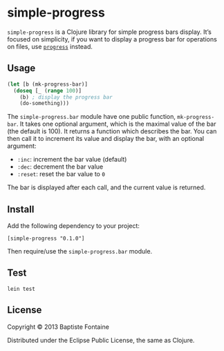 # simple-progress

`simple-progress` is a Clojure library for simple progress bars display. It’s
focused on simplicity, if you want to display a progress bar for operations on
files, use [`progress`](https://github.com/tobias/progress) instead.

## Usage

```clj
(let [b (mk-progress-bar)]
  (doseq [_ (range 100)]
    (b) ; display the progress bar
    (do-something)))
```

The `simple-progress.bar` module have one public function, `mk-progress-bar`. It
takes one optional argument, which is the maximal value of the bar (the default
is 100). It returns a function which describes the bar. You can then call it to
increment its value and display the bar, with an optional argument:

- `:inc`: increment the bar value (default)
- `:dec`: decrement the bar value
- `:reset`: reset the bar value to `0`

The bar is displayed after each call, and the current value is returned.


## Install

Add the following dependency to your project:

```
[simple-progress "0.1.0"]
```

Then require/use the `simple-progress.bar` module.


## Test

```
lein test
```


## License

Copyright © 2013 Baptiste Fontaine

Distributed under the Eclipse Public License, the same as Clojure.
